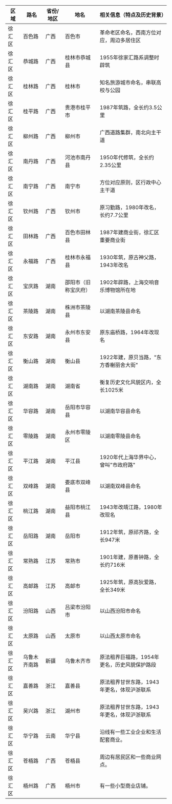 | 区域 | 路名 | 省份/地区 | 地名 | 相关信息（特点及历史背景） |
|------|------|-----------|------|---------------------------|
| 徐汇区 | 百色路 | 广西 | 百色市 | 革命老区命名，西南方位对应，周边多居住区 |
| 徐汇区 | 恭城路 | 广西 | 桂林市恭城县 | 1955年徐家汇路系调整时辟筑 |
| 徐汇区 | 桂林路 | 广西 | 桂林市 | 知名旅游城市命名，串联高校与公园 |
| 徐汇区 | 桂平路 | 广西 | 贵港市桂平市 | 1987年筑路，全长约3.5公里 |
| 徐汇区 | 柳州路 | 广西 | 柳州市 | 广西道路集群，南北向主干道 |
| 徐汇区 | 南丹路 | 广西 | 河池市南丹县 | 1950年代修筑，全长约2.35公里 |
| 徐汇区 | 南宁路 | 广西 | 南宁市 | 方位对应原则，区行政中心主干道 |
| 徐汇区 | 钦州路 | 广西 | 钦州市 | 原习勤路，1980年改名，长约7.7公里 |
| 徐汇区 | 田林路 | 广西 | 百色市田林县 | 1987年建商业街，徐汇区重要商业街 |
| 徐汇区 | 永福路 | 广西 | 桂林市永福县 | 1930年筑，原古神父路，1943年改名 |
| 徐汇区 | 宝庆路 | 湖南 | 邵阳市（旧称宝庆府） | 1902年辟路，上海交响音乐博物馆所在地 |
| 徐汇区 | 茶陵路 | 湖南 | 株洲市茶陵县 | 以湖南茶陵县命名 |
| 徐汇区 | 东安路 | 湖南 | 永州市东安县 | 原东庙桥路，1964年改现名 |
| 徐汇区 | 衡山路 | 湖南 | 衡山县 | 1922年建，原贝当路，"东方香榭丽舍大街" |
| 徐汇区 | 湖南路 | 湖南 | 湖南省 | 衡复历史文化风貌区内，全长1025米 |
| 徐汇区 | 华容路 | 湖南 | 岳阳市华容县 | 以湖南华容县命名 |
| 徐汇区 | 零陵路 | 湖南 | 永州市零陵区 | 以湖南零陵县命名 |
| 徐汇区 | 平江路 | 湖南 | 平江县 | 1920年代上海华界中心，曾叫"市政府路" |
| 徐汇区 | 双峰路 | 湖南 | 娄底市双峰县 | 以湖南双峰县命名 |
| 徐汇区 | 桃江路 | 湖南 | 益阳市桃江县 | 1943年改靖江路，1980年改现名 |
| 徐汇区 | 岳阳路 | 湖南 | 岳阳市 | 1912年筑，原祁齐路，全长947米 |
| 徐汇区 | 常熟路 | 江苏 | 常熟市 | 1901年建，原善钟路，全长约716米 |
| 徐汇区 | 高邮路 | 江苏 | 高邮市 | 1925年筑，原高狄爱路，全长349米 |
| 徐汇区 | 汾阳路 | 山西 | 吕梁市汾阳市 | 以山西汾阳市命名 |
| 徐汇区 | 太原路 | 山西 | 太原市 | 以山西太原市命名 |
| 徐汇区 | 乌鲁木齐南路 | 新疆 | 乌鲁木齐市 | 原法租界巨福路，1954年更名，历史风貌保护路段 |
| 徐汇区 | 嘉善路 | 浙江 | 嘉善县 | 原法租界甘世东路，1943年更名，体现沪浙联系 |
| 徐汇区 | 吴兴路 | 浙江 | 湖州市 | 原法租界甘世东路，1943年更名，体现沪浙联系 |
| 徐汇区 | 华宁路 | 云南 | 华宁县 | 沿线有一些工业企业和生活配套商业。 |
| 徐汇区 | 苍梧路 | 广西 | 苍梧县 | 周边有居民区和一些商业网点。 |
| 徐汇区 | 梧州路 | 广西 | 梧州市 | 有一些小型商业店铺。 |
